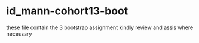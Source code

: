 # id_mann-cohort13-boot
these file contain the 3 bootstrap assignment
kindly review and assis where necessary
